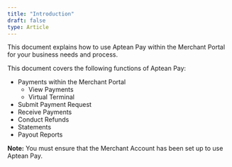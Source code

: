 ```yaml
---
title: "Introduction"
draft: false
type: Article
---
```


This document explains how to use Aptean Pay within the Merchant Portal for your business needs and process.

This document covers the following functions of Aptean Pay:

-   Payments within the Merchant Portal
    -   View Payments
    -   Virtual Terminal
-   Submit Payment Request
-   Receive Payments
-   Conduct Refunds
-   Statements
-   Payout Reports

**Note:** You must ensure that the Merchant Account has been set up to use Aptean Pay.